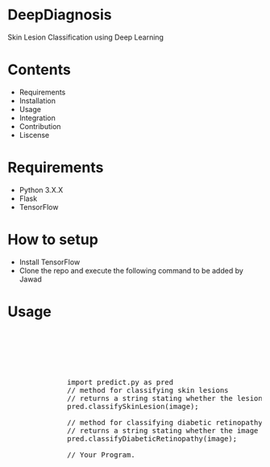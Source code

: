 # DeepDiagnosis
Skin Lesion Classification using Deep Learning

# Contents
* Requirements
* Installation
* Usage
* Integration
* Contribution
* Liscense

# Requirements
* Python 3.X.X
* Flask
* TensorFlow

# How to setup
* Install TensorFlow
* Clone the repo and execute the following command
to be added by Jawad

# Usage
<pre>
    <div class="container">
        <div class="block two first">            
            <div class="wrap">
              import predict.py as pred
              // method for classifying skin lesions
              // returns a string stating whether the lesion is melignant(Cancerous) or benign(non-cancerous) with a percent confidence
              pred.classifySkinLesion(image);
              
              // method for classifying diabetic retinopathy
              // returns a string stating whether the image has a chance of diabetic ratinopathy (Normal, Moderate, Severe) with a percent confidence.
              pred.classifyDiabeticRetinopathy(image);
              
              // Your Program.
            </div>
        </div>
    </div>
</pre>
